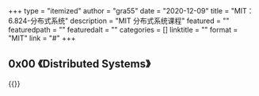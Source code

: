 +++
type = "itemized"
author = "gra55"
date = "2020-12-09"
title = "MIT：6.824-分布式系统"
description = "MIT 分布式系统课程"
featured = ""
featuredpath = ""
featuredalt = ""
categories = []
linktitle = ""
format = "MIT"
link = "#"
+++

## 0x00 《Distributed Systems》

{{<video-bili aid="87684880" cid="155854088" >}}
